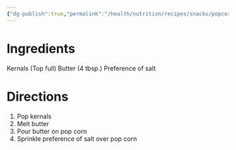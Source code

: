 ```yaml
---
{"dg-publish":true,"permalink":"/health/nutrition/recipes/snacks/popcorn/","tags":["cookmate"]}
---
```




# Ingredients

Kernals (Top full)
Butter (4 tbsp.)
Preference of salt

# Directions

1) Pop kernals
2) Melt butter
3) Pour butter on pop corn
4) Sprinkle preference of salt over pop corn